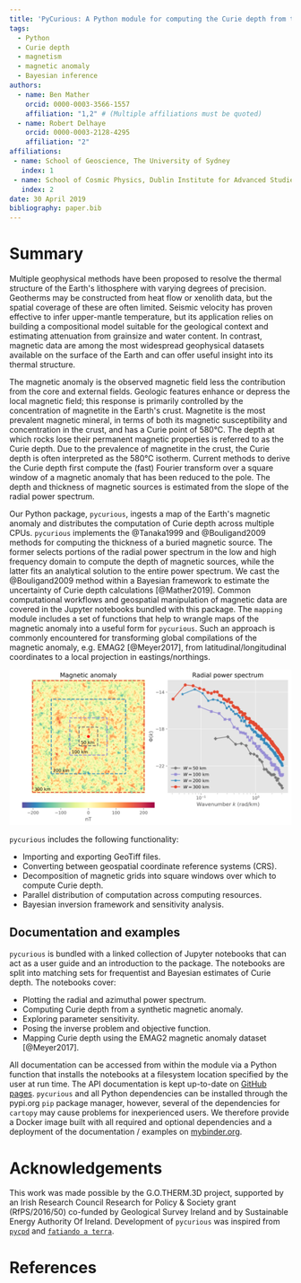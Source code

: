 ```yaml
---
title: 'PyCurious: A Python module for computing the Curie depth from the magnetic anomaly.'
tags:
  - Python
  - Curie depth
  - magnetism
  - magnetic anomaly
  - Bayesian inference
authors:
  - name: Ben Mather
    orcid: 0000-0003-3566-1557
    affiliation: "1,2" # (Multiple affiliations must be quoted)
  - name: Robert Delhaye
    orcid: 0000-0003-2128-4295
    affiliation: "2"
affiliations:
 - name: School of Geoscience, The University of Sydney
   index: 1
 - name: School of Cosmic Physics, Dublin Institute for Advanced Studies
   index: 2
date: 30 April 2019
bibliography: paper.bib
---
```


# Summary

Multiple geophysical methods have been proposed to resolve the thermal structure of the Earth's lithosphere with varying degrees of precision.
Geotherms may be constructed from heat flow or xenolith data, but the spatial coverage of these are often limited.
Seismic velocity has proven effective to infer upper-mantle temperature, but its application relies on building a compositional model suitable for the geological context and estimating attenuation from grainsize and water content.
In contrast, magnetic data are among the most widespread geophysical datasets available on the surface of the Earth and can offer useful insight into its thermal structure. 

The magnetic anomaly is the observed magnetic field less the contribution from the core and external fields.
Geologic features enhance or depress the local magnetic field; this response is primarily controlled by the concentration of magnetite in the Earth's crust.
Magnetite is the most prevalent magnetic mineral, in terms of both its magnetic susceptibility and concentration in the crust, and has a Curie point of 580°C.
The depth at which rocks lose their permanent magnetic properties is referred to as the Curie depth.
Due to the prevalence of magnetite in the crust, the Curie depth is often interpreted as the 580°C isotherm.
Current methods to derive the Curie depth first compute the (fast) Fourier transform over a square window of a magnetic anomaly that has been reduced to the pole.
The depth and thickness of magnetic sources is estimated from the slope of the radial power spectrum.

Our Python package, `pycurious`, ingests a map of the Earth's magnetic anomaly and distributes the computation of Curie depth across multiple CPUs.
`pycurious` implements the @Tanaka1999 and @Bouligand2009 methods for computing the thickness of a buried magnetic source.
The former selects portions of the radial power spectrum in the low and high frequency domain to compute the depth of magnetic sources, while the latter fits an analytical solution to the entire power spectrum.
We cast the @Bouligand2009 method within a Bayesian framework to estimate the uncertainty of Curie depth calculations [@Mather2019].
Common computational workflows and geospatial manipulation of magnetic data are covered in the Jupyter notebooks bundled with this package.
The `mapping` module includes a set of functions that help to wrangle maps of the magnetic anomaly into a useful form for `pycurious`.
Such an approach is commonly encountered for transforming global compilations of the magnetic anomaly, e.g. EMAG2 [@Meyer2017], from latitudinal/longitudinal coordinates to a local projection in eastings/northings.

![Radial power spectra (right) computed from different sized windows of a synthetic magnetic anomaly (left) using `pycurious`.](figure.png)

`pycurious` includes the following functionality:

- Importing and exporting GeoTiff files.
- Converting between geospatial coordinate reference systems (CRS).
- Decomposition of magnetic grids into square windows over which to compute Curie depth.
- Parallel distribution of computation across computing resources.
- Bayesian inversion framework and sensitivity analysis.


## Documentation and examples

`pycurious` is bundled with a linked collection of Jupyter notebooks that can act as a user guide and an introduction to the package.
The notebooks are split into matching sets for frequentist and Bayesian estimates of Curie depth.
The notebooks cover:

- Plotting the radial and azimuthal power spectrum.
- Computing Curie depth from a synthetic magnetic anomaly.
- Exploring parameter sensitivity.
- Posing the inverse problem and objective function.
- Mapping Curie depth using the EMAG2 magnetic anomaly dataset [@Meyer2017].

All documentation can be accessed from within the module via a Python function that installs the notebooks at a filesystem location specified by the user at run time.
The API documentation is kept up-to-date on [GitHub pages](https://brmather.github.io/pycurious/).
`pycurious` and all Python dependencies can be installed through the pypi.org `pip` package manager, however, several of the dependencies for `cartopy` may cause problems for inexperienced users.
We therefore provide a Docker image built with all required and optional dependencies and a deployment of the documentation / examples on [mybinder.org](https://mybinder.org/v2/gh/brmather/pycurious/binder?filepath=Notebooks%2F0-StartHere.ipynb).


# Acknowledgements

This work was made possible by the G.O.THERM.3D project, supported by an Irish Research Council Research for Policy & Society grant (RfPS/2016/50) co-funded by Geological Survey Ireland and by Sustainable Energy Authority Of Ireland.
Development of `pycurious` was inspired from [`pycpd`](https://github.com/groupeLIAMG/pycpd) and [`fatiando a terra`](https://github.com/fatiando/fatiando).


# References
